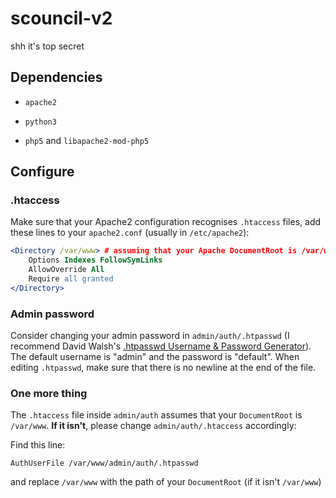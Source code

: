 # scouncil-v2

shh it's top secret

## Dependencies

+ `apache2`

+ `python3`

+ `php5` and `libapache2-mod-php5`

## Configure

### .htaccess
Make sure that your Apache2 configuration recognises `.htaccess` files, add these lines to your `apache2.conf` (usually in `/etc/apache2`):

```apache
<Directory /var/www> # assuming that your Apache DocumentRoot is /var/www
	Options Indexes FollowSymLinks
	AllowOverride All
	Require all granted
</Directory>
```

### Admin password
Consider changing your admin password in `admin/auth/.htpasswd` (I recommend David Walsh's [.htpasswd Username & Password Generator](http://davidwalsh.name/web-development-tools#htaccess-status-message)).
The default username is "admin" and the password is "default".
When editing `.htpasswd`, make sure that there is no newline at the end of the file.

### One more thing
The `.htaccess` file inside `admin/auth` assumes that your `DocumentRoot` is `/var/www`. **If it isn't**, please change `admin/auth/.htaccess` accordingly:

Find this line:

`AuthUserFile /var/www/admin/auth/.htpasswd`

and replace `/var/www` with the path of your `DocumentRoot` (if it isn't `/var/www`)